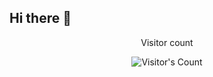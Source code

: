 ## Hi there 👋

<div align="center"> 
  <p>Visitor count</p>
  <img src="https://profile-counter.glitch.me/{SaadThaplawal}/count.svg" alt="Visitor's Count" />
</div>
